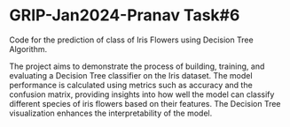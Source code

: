 # GRIP-Jan2024-Pranav Task#6
Code for the prediction of class of Iris Flowers using Decision Tree Algorithm.

The project aims to demonstrate the process of building, training, and evaluating a Decision Tree classifier on the Iris dataset. The model performance is calculated using metrics such as accuracy and the confusion matrix, providing insights into how well the model can classify different species of iris flowers based on their features. The Decision Tree visualization enhances the interpretability of the model.

